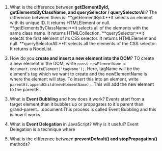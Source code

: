 1. What is the difference between **getElementById, getElementsByClassName, and querySelector / querySelectorAll**?
The difference between them is:
**getElementById:**It selects an element with its unique ID. It returns HTMLElement or null.
**getElementsByClassName:**It selects all of the elements with the same class name. It returns HTMLCollection.
**querySelector:**It selects the first element of its CSS selector. It returns HTMLElement and null.
**querySelectorAll:**It selects all the elements of the CSS selector. It returns a NodeList. 

2. How do you **create and insert a new element into the DOM**?
TO create a new element in the DOM, write `const newElementName = document.createElement('tagName');`. Here, tagName will be the element's tag which we want to create and the newElementName is where the element will stay.
To insert this into an element, write `parentEl.appendChild(newElementName);`. This will add the new element to the parentEl.

3. What is **Event Bubbling** and how does it work?
Events start from a target element,than it bubbles up or propagates to it's parent than grand-parent....document.This process is called Event Bubbling and this is how it works.

4. What is **Event Delegation** in JavaScript? Why is it useful?
Event Delegation is a technique where 

5. What is the difference between **preventDefault() and stopPropagation()** methods?
